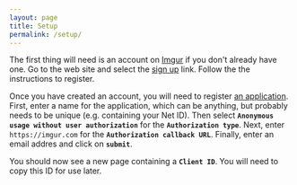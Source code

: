 ```yaml
---
layout: page
title: Setup
permalink: /setup/
---
```

The first thing will need is an account on <a href="https://imgur.com" target="_blank">Imgur</a> if you don't already have one. Go to the web site 
and select the <a href="https://imgur.com/register?invokedBy=regularSignIn" target="_blank">sign up</a> link. Follow the the instructions to register.

Once you have created an account, you will need to register 
<a href="https://api.imgur.com/oauth2/addclient" target="_blank">an application</a>. First, enter a name
for the application, which can be anything, but probably needs to be unique (e.g. containing your Net ID). Then select 
**`Anonymous usage without user authorization`** for the **`Authorization type`**. Next, enter `https://imgur.com` for the 
**`Authorization callback URL`**. Finally, enter an email addres and click on **`submit`**.

You should now see a new page containing a **`Client ID`**. You will need to copy this ID for use later.
